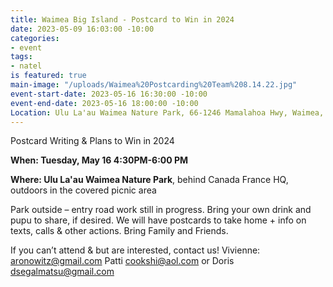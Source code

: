 ```yaml
---
title: Waimea Big Island - Postcard to Win in 2024
date: 2023-05-09 16:03:00 -10:00
categories:
- event
tags:
- natel
is featured: true
main-image: "/uploads/Waimea%20Postcarding%20Team%208.14.22.jpg"
event-start-date: 2023-05-16 16:30:00 -10:00
event-end-date: 2023-05-16 18:00:00 -10:00
Location: Ulu La'au Waimea Nature Park, 66-1246 Mamalahoa Hwy, Waimea, HI 96743
---
```


Postcard Writing & Plans to Win in 2024

**When: Tuesday, May 16 4:30PM-6:00 PM**

**Where: Ulu La'au Waimea Nature Park**, behind Canada France HQ, outdoors in the covered picnic area

Park outside – entry road work still in progress.  Bring your own drink and pupu to share, if desired.  We will have postcards to take home + info on texts, calls & other actions.  Bring Family and Friends.    

If you can’t attend & but are interested, contact us!  Vivienne: aronowitz@gmail.com   Patti cookshi@aol.com or Doris dsegalmatsu@gmail.com  

